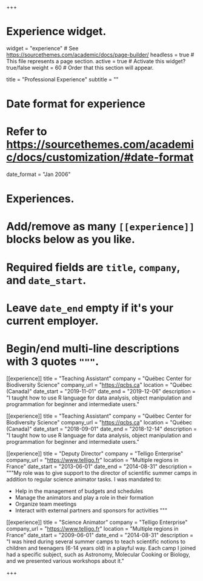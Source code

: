 +++
# Experience widget.
widget = "experience"  # See https://sourcethemes.com/academic/docs/page-builder/
headless = true  # This file represents a page section.
active = true  # Activate this widget? true/false
weight = 60  # Order that this section will appear.

title = "Professional Experience"
subtitle = ""

# Date format for experience
#   Refer to https://sourcethemes.com/academic/docs/customization/#date-format
date_format = "Jan 2006"

# Experiences.
#   Add/remove as many `[[experience]]` blocks below as you like.
#   Required fields are `title`, `company`, and `date_start`.
#   Leave `date_end` empty if it's your current employer.
#   Begin/end multi-line descriptions with 3 quotes `"""`.
[[experience]]
  title = "Teaching Assistant"
  company = "Québec Center for Biodiversity Science"
  company_url = "https://qcbs.ca"
  location = "Québec (Canada)"
  date_start = "2019-11-01"
  date_end = "2019-12-06"
  description = "I taught how to use R language for data analysis, object manipulation and programmation for beginner and intermediate users."

[[experience]]
  title = "Teaching Assistant"
  company = "Québec Center for Biodiversity Science"
  company_url = "https://qcbs.ca"
  location = "Québec (Canada)"
  date_start = "2018-09-01"
  date_end = "2018-12-14"
  description = "I taught how to use R language for data analysis, object manipulation and programmation for beginner and intermediate users."

[[experience]]
  title = "Deputy Director"
  company = "Telligo Enterprise"
  company_url = "https://www.telligo.fr"
  location = "Multiple regions in France"
  date_start = "2013-06-01"
  date_end = "2014-08-31"
  description = """My role was to give support to the director of scientific summer camps in addition to regular science animator tasks. I was mandated to:

  * Help in the management of budgets and schedules
  * Manage the animators and play a role in their formation
  * Organize team meetings
  * Interact with external partners and sponsors for activities
  """

[[experience]]
  title = "Science Animator"
  company = "Telligo Enterprise"
  company_url = "https://www.telligo.fr"
  location = "Multiple regions in France"
  date_start = "2009-06-01"
  date_end = "2014-08-31"
  description = "I was hired during several summer camps to teach scientific notions to children and teenagers (6-14 years old) in a playful way. Each camp I joined had a specific subject, such as Astronomy, Molecular Cooking or Biology, and we presented various workshops about it."

+++
